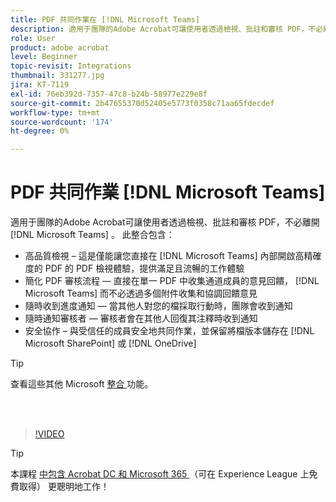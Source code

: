```yaml
---
title: PDF 共同作業在 [!DNL Microsoft Teams]
description: 適用于團隊的Adobe Acrobat可讓使用者透過檢視、批註和審核 PDF，不必離開 [!DNL Microsoft Teams]
role: User
product: adobe acrobat
level: Beginner
topic-revisit: Integrations
thumbnail: 331277.jpg
jira: KT-7119
exl-id: 76eb392d-7357-47c8-b24b-58977e229e8f
source-git-commit: 2b47655370d52405e5773f0358c71aa65fdecdef
workflow-type: tm+mt
source-wordcount: '174'
ht-degree: 0%

---
```


# PDF 共同作業 [!DNL Microsoft Teams]

適用于團隊的Adobe Acrobat可讓使用者透過檢視、批註和審核 PDF，不必離開 [!DNL Microsoft Teams] 。 此整合包含：

* 高品質檢視 – 這是僅能讓您直接在 [!DNL Microsoft Teams] 內部開啟高精確度的 PDF 的 PDF 檢視體驗，提供滿足且流暢的工作體驗
* 簡化 PDF 審核流程 — 直接在單一 PDF 中收集通道成員的意見回饋， [!DNL Microsoft Teams] 而不必透過多個附件收集和協調回饋意見
* 隨時收到進度通知 — 當其他人對您的檔採取行動時，團隊會收到通知
* 隨時通知審核者 — 審核者會在其他人回復其注釋時收到通知
* 安全協作 – 與受信任的成員安全地共同作業，並保留將檔版本儲存在 [!DNL Microsoft SharePoint] 或 [!DNL OneDrive]

>[!TIP]
>
>查看這些其他 Microsoft [ 整合 ](../integrate/integrate-overview.md#microsoft) 功能。

<br> 

>[!VIDEO](https://video.tv.adobe.com/v/331277?quality=12&learn=on&hidetitle=true)

>[!TIP]
>
>本課程 [ 中包含 Acrobat DC 和 Microsoft 365 ](https://experienceleague.adobe.com/?recommended=Acrobat-U-1-2021.microsoft365) （可在 Experience League 上免費取得） 更聰明地工作！
